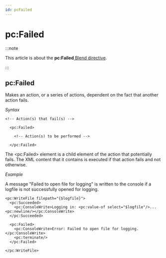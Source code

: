 ```yaml
---
id: pcFailed
---
```


# pc:Failed




:::note

This article is about the **pc:Failed**[ Blend directive](/docs/Repositories/Blend_directives).

:::

## **pc:Failed**

Makes an action, or a series of actions, dependent on the fact that another action fails.

*Syntax*
 

```language-xml
<!-- Action(s) that fail(s) -->

  <pc:Failed>

    <!-- Action(s) to be performed -->

  </pc:Failed>
```

The \<pc:Failed> element is a child element of the action that potentially fails. The XML content that it contains is executed if that action fails and not otherwise.

*Example*

A message "Failed to open file for logging" is written to the console if a logfile is not successfully opened for logging.

```language-xml
<pc:WriteFile filepath="{$logfile}">
  <pc:Succeeded>
    <pc:ConsoleWrite>Logging in: <pc:value-of select="$logfile"/>...<pc:newline/></pc:ConsoleWrite>
  </pc:Succeeded>

  <pc:Failed>
    <pc:ConsoleWrite>Error: Failed to open file for logging.</pc:ConsoleWrite>
    <pc:terminate/>
  </pc:Failed>

</pc:WriteFile>   
```

 